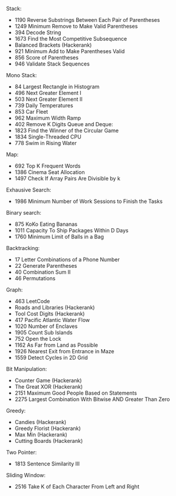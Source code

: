 Stack:
- 1190 Reverse Substrings Between Each Pair of Parentheses
- 1249 Minimum Remove to Make Valid Parentheses
- 394 Decode String
- 1673 Find the Most Competitive Subsequence
- Balanced Brackets (Hackerank)
- 921 Minimum Add to Make Parentheses Valid
- 856 Score of Parentheses
- 946 Validate Stack Sequences

Mono Stack:
- 84 Largest Rectangle in Histogram
- 496 Next Greater Element I
- 503 Next Greater Element II
- 739 Daily Temperatures
- 853 Car Fleet
- 962 Maximum Width Ramp
- 402 Remove K Digits
Queue and Deque:
- 1823 Find the Winner of the Circular Game
- 1834 Single-Threaded CPU
- 778 Swim in Rising Water

Map:
- 692 Top K Frequent Words
- 1386 Cinema Seat Allocation
- 1497 Check If Array Pairs Are Divisible by k

Exhausive Search:
- 1986 Minimum Number of Work Sessions to Finish the Tasks
  
Binary search:
- 875 KoKo Eating Bananas
- 1011 Capacity To Ship Packages Within D Days
- 1760 Minimum Limit of Balls in a Bag

Backtracking:
- 17 Letter Combinations of a Phone Number
- 22 Generate Parentheses
- 40 Combination Sum II
- 46 Permutations

Graph:
- 463 LeetCode
- Roads and Libraries (Hackerank)
- Tool Cost Digits (Hackerank)
- 417 Pacific Atlantic Water Flow
- 1020 Number of Enclaves
- 1905 Count Sub Islands
- 752 Open the Lock
- 1162 As Far from Land as Possible
- 1926 Nearest Exit from Entrance in Maze
- 1559 Detect Cycles in 2D Grid

Bit Manipulation:
- Counter Game (Hackerank)
- The Great XOR (Hackerank)
- 2151 Maximum Good People Based on Statements
- 2275 Largest Combination With Bitwise AND Greater Than Zero

Greedy:
- Candies (Hackerank)
- Greedy Florist (Hackerank)
- Max Min (Hackerank)
- Cutting Boards (Hackerank)

Two Pointer:
- 1813 Sentence Similarity III
  
Sliding Window:
- 2516 Take K of Each Character From Left and Right
